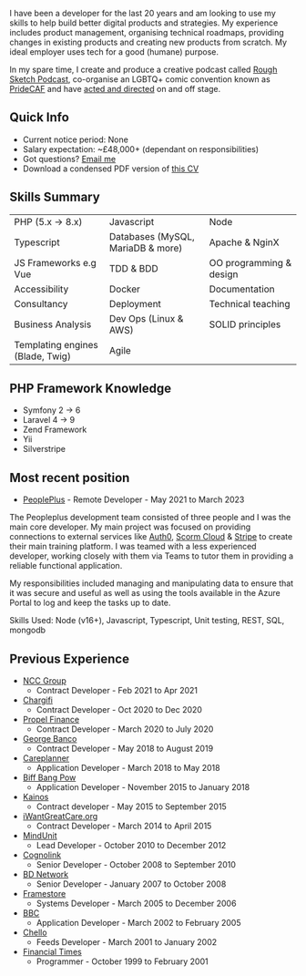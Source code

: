 I have been a developer for the last 20 years and am looking to use my skills to help build better digital products and strategies. My experience includes product management, organising technical roadmaps, providing changes in existing products and creating new products from scratch. My ideal employer uses tech for a good (humane) purpose.

In my spare time, I create and produce a creative podcast called [Rough Sketch Podcast](https://www.roughsketch.online), co-organise an LGBTQ+ comic convention known as [PrideCAF](https://pridecaf.co.uk/) and have [acted and directed](performance.md) on and off stage.

## Quick Info

* Current notice period: None
* Salary expectation: ~&pound;48,000+ (dependant on responsibilities)
* Got questions? [Email me](mailto:me@catharsis.co.uk)
* Download a condensed PDF version of [this CV](downloads/Chris_Lock-CV.pdf)

## Skills Summary

| | | |
|--|--|--|
| PHP (5.x &rarr; 8.x) | Javascript | Node |
| Typescript | Databases (MySQL, MariaDB & more) | Apache & NginX |
| JS Frameworks e.g Vue | TDD & BDD | OO programming & design |
| Accessibility | Docker | Documentation |
| Consultancy | Deployment | Technical teaching |
| Business Analysis | Dev Ops (Linux & AWS) | SOLID principles |
| Templating engines (Blade, Twig) | Agile | |

## PHP Framework Knowledge

* Symfony 2 &rarr; 6
* Laravel 4 &rarr; 9
* Zend Framework
* Yii
* Silverstripe

## Most recent position

* [PeoplePlus](https://peopleplus.co.uk) - Remote Developer - May 2021 to March 2023

The Peopleplus development team consisted of three people and I was the main core developer. My main project was focused on providing connections to external services like  [Auth0](https://auth0.com), [Scorm Cloud](https://rusticisoftware.com/products/scorm-cloud/) & [Stripe](https://stripe.com/gb) to create their main training platform. I was teamed with a less experienced developer, working closely with them via Teams to tutor them in providing a reliable functional application.

My responsibilities included managing and manipulating data to ensure that it was secure and useful as well as using the tools available in the Azure Portal to log and keep the tasks up to date.

Skills Used: Node (v16+), Javascript, Typescript, Unit testing, REST, SQL, mongodb

## Previous Experience

* [NCC Group](experience/ncc.md)
  * Contract Developer - Feb 2021 to Apr 2021
* [Chargifi](experience/chargifi.md)
  * Contract Developer - Oct 2020 to Dec 2020
* [Propel Finance](experience/propel.md)
  * Contract Developer - March 2020 to July 2020
* [George Banco](experience/george-banco.md)
  * Contract Developer - May 2018 to August 2019
* [Careplanner](experience/careplanner.md)
  * Application Developer - March 2018 to May 2018
* [Biff Bang Pow](experience/biff-bang-pow.md)
  * Application Developer - November 2015 to January 2018
* [Kainos](experience/kainos.md)
  * Contract developer - May 2015 to September 2015
* [iWantGreatCare.org](experience/i-want-great-care.md)
  * Contract Developer - March 2014 to April 2015
* [MindUnit](experience/mind-unit.md)
  * Lead Developer - October 2010 to December 2012
* [Cognolink](experience/cognolink.md)
  * Senior Developer - October 2008 to September 2010
* [BD Network](experience/bd-network.md)
  * Senior Developer - January 2007 to October 2008
* [Framestore](experience/framestore.md)
  * Systems Developer - March 2005 to December 2006
* [BBC](experience/bbc.md)
  * Application Developer - March 2002 to February 2005
* [Chello](experience/chello.md)
  * Feeds Developer - March 2001 to January 2002
* [Financial Times](experience/financial-times.md)
  * Programmer - October 1999 to February 2001
